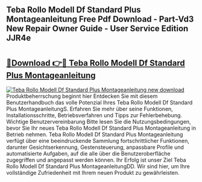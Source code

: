 ## Teba Rollo Modell Df Standard Plus Montageanleitung Free Pdf Download - Part-Vd3 New Repair Owner Guide - User Service Edition JJR4e

# <h2><a href="http://df6sp6.blite.top/?on=Teba+Rollo+Modell+Df+Standard+Plus+Montageanleitung">🔗Download 👉🔴 Teba Rollo Modell Df Standard Plus Montageanleitung</a></h2>

[![Teba Rollo Modell Df Standard Plus Montageanleitung new download](https://i.imgur.com/lujVjoI.png)](http://df6sp6.blite.top/?on=Teba+Rollo+Modell+Df+Standard+Plus+Montageanleitung)
Produktbeherrschung beginnt hier Entdecken Sie mit diesem Benutzerhandbuch das volle Potenzial Ihres Teba Rollo Modell Df Standard Plus MontageanleitungS. Erfahren Sie mehr über seine Funktionen, Installationsschritte, Betriebsverfahren und Tipps zur Fehlerbehebung. Wichtige Benutzervereinbarung Bitte lesen Sie die Nutzungsbedingungen, bevor Sie Ihr neues Teba Rollo Modell Df Standard Plus Montageanleitung in Betrieb nehmen. Teba Rollo Modell Df Standard Plus Montageanleitung verfügt über eine beeindruckende Sammlung fortschrittlicher Funktionen, darunter Gesichtserkennung, Gestensteuerung, anpassbare Profile und automatisierte Aufgaben, auf die alle über die Benutzeroberfläche zugegriffen und angepasst werden können. Ihr Erfolg ist unser Ziel Teba Rollo Modell Df Standard Plus MontageanleitungDD. Wir sind hier, um Ihre vollständige Zufriedenheit mit Ihrem neuen Produkt zu gewährleisten.
